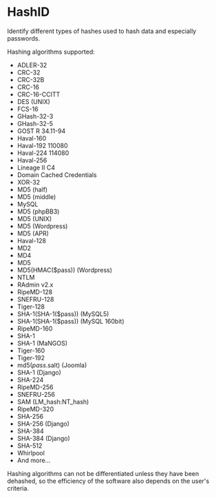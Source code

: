 # HashID

Identify different types of hashes used to hash data and especially passwords.

Hashing algorithms supported:

* ADLER-32
* CRC-32
* CRC-32B
* CRC-16
* CRC-16-CCITT
* DES (UNIX)
* FCS-16
* GHash-32-3
* GHash-32-5
* GOST R 34.11-94
* Haval-160
* Haval-192 110080
* Haval-224 114080
* Haval-256
* Lineage II C4
* Domain Cached Credentials
* XOR-32
* MD5 (half)
* MD5 (middle)
* MySQL
* MD5 (phpBB3)
* MD5 (UNIX)
* MD5 (Wordpress)
* MD5 (APR)
* Haval-128
* MD2
* MD4
* MD5
* MD5(HMAC($pass)) (Wordpress)
* NTLM
* RAdmin v2.x
* RipeMD-128
* SNEFRU-128
* Tiger-128
* SHA-1(SHA-1($pass)) (MySQL5)
* SHA-1(SHA-1($pass)) (MySQL 160bit)
* RipeMD-160
* SHA-1
* SHA-1 (MaNGOS)
* Tiger-160
* Tiger-192
* md5($pass.$salt) (Joomla)
* SHA-1 (Django)
* SHA-224
* RipeMD-256
* SNEFRU-256
* SAM (LM_hash:NT_hash)
* RipeMD-320
* SHA-256
* SHA-256 (Django)
* SHA-384
* SHA-384 (Django)
* SHA-512
* Whirlpool
* And more…

Hashing algorithms can not be differentiated unless they have been dehashed, so the efficiency of the software also depends on the user's criteria.
